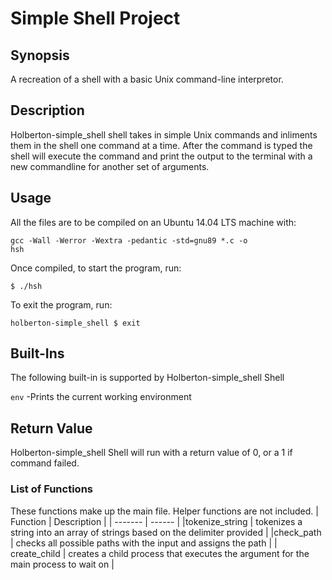 # Simple Shell Project

## Synopsis
A recreation of a shell with a basic Unix command-line interpretor.

## Description
Holberton-simple_shell shell takes in simple Unix commands and inliments them in the shell one command at a time. After the command is typed the shell will execute the command and print the output to the terminal with a new commandline for another set of arguments.
## Usage
All the files are to be compiled on an Ubuntu 14.04 LTS machine with:

<code>gcc -Wall -Werror -Wextra -pedantic -std=gnu89 *.c -o hsh</code>

Once compiled, to start the program, run:

<code>$ ./hsh</code>

To exit the program, run:

<code>holberton-simple_shell $ exit</code>

## Built-Ins

The following built-in is supported by Holberton-simple_shell Shell

<code>env</code> -Prints the current working environment

## Return Value

Holberton-simple_shell Shell will run with a return value of 0, or a 1 if command failed.

### List of Functions

These functions make up the main file. Helper functions are not included.
| Function | Description |
| -------  | ------      |
|tokenize_string |  tokenizes a string into an array of strings based on the delimiter provided |
|check_path | checks all possible paths with the input and assigns the path |
| create_child | creates a child process that executes the argument for the main process to wait on |
